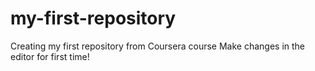# my-first-repository
Creating my first repository from Coursera course
Make changes in the editor for first time!
